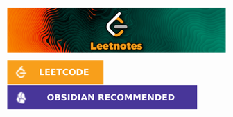 ![Leetnotes Banner](https://raw.githubusercontent.com/kylecurtis/leetnotes/refs/heads/main/assets/banner/leetnotes-banner.png)

![Leetcode Badge](https://raw.githubusercontent.com/kylecurtis/leetnotes/refs/heads/main/assets/badges/leetcode-badge.svg)
![Obsidian Badge](https://raw.githubusercontent.com/kylecurtis/leetnotes/d0a1a7a6497eb7b278d74f0278c46531d8fb2339/assets/badges/obsidian-badge.svg)

